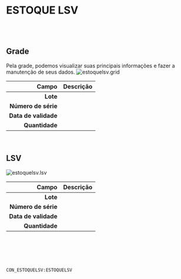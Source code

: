 # ESTOQUE LSV
<br>
<br>

## Grade
Pela grade, podemos visualizar suas principais informações e fazer a manutenção de seus dados.
![estoquelsv.grid](https://raw.githubusercontent.com/netforcews/docs-erp/master/geral/imagens/estoquelsv.grid.png)

Campo | Descrição
--:|---
**Lote** | 
**Número de série** | 
**Data de validade** | 
**Quantidade** | 
<br>

## LSV
![estoquelsv.lsv](https://raw.githubusercontent.com/netforcews/docs-erp/master/geral/imagens/estoquelsv.lsv.png)

Campo | Descrição
--:|---
**Lote** | 
**Número de série** | 
**Data de validade** | 
**Quantidade** | 
<br>
<br>
<br>
<br>

```CON_ESTOQUELSV:ESTOQUELSV```
